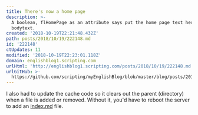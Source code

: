 ```yaml
---
title: There's now a home page
description: >-
  A boolean, flHomePage as an attribute says put the home page text here in the
  bodytext.
created: '2018-10-19T22:21:48.432Z'
path: posts/2018/10/19/222148.md
id: '222148'
ctUpdates: 11
modified: '2018-10-19T22:23:01.118Z'
domain: englishblog1.scripting.com
urlHtml: 'http://englishblog1.scripting.com/posts/2018/10/19/222148.md'
urlGitHub: >-
  https://github.com/scripting/myEnglishBlog/blob/master/blog/posts/2018/10/19/222148.md
---
```

I also had to update the cache code so it clears out the parent (directory) when a file is added or removed. Without it, you'd have to reboot the server to add an [<span data-auto-link="true" data-href="http://index.md">index.md</span>](http://index.md) file.